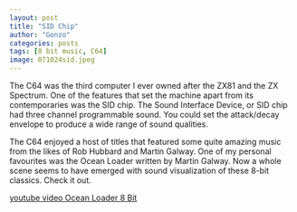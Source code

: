 ```yaml
---
layout: post
title: "SID Chip"
author: "Gonzo"
categories: posts
tags: [8 bit music, C64]
image: 071024sid.jpeg
---
```


The C64 was the third computer I ever owned after the ZX81 and the ZX Spectrum. One of the features that set the machine apart from its contemporaries was the SID chip. The Sound Interface Device, or SID chip had three channel programmable sound. You could set the attack/decay envelope to produce a wide range of sound qualities. 

The C64 enjoyed a host of titles that featured some quite amazing music from the likes of Rob Hubbard and Martin Galway. One of my personal favourites was the Ocean Loader written by Martin Galway. Now a whole scene seems to have emerged with sound visualization of these 8-bit classics. Check it out.

[youtube video Ocean Loader 8 Bit](https://www.youtube.com/watch?v=3COzhLzfKoc)

